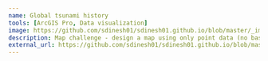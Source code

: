 ```yaml
---
name: Global tsunami history
tools: [ArcGIS Pro, Data visualization]
image: https://github.com/sdinesh01/sdinesh01.github.io/blob/master/_images/historictsunamis.jpg?raw=true
description: Map challenge - design a map using only point data (no base maps or annotations!) - for GIS 405 Geoviz & Cartography
external_url: https://github.com/sdinesh01/sdinesh01.github.io/blob/master/_images/historictsunamis.jpg
---
```

